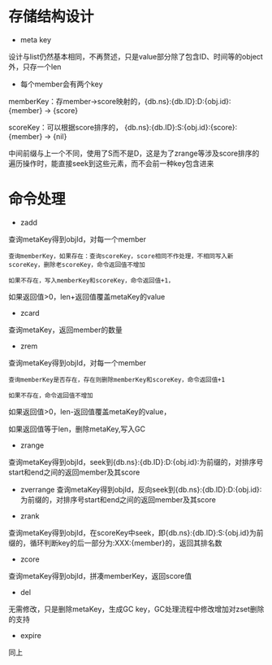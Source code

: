  # 存储结构设计
 
* meta key


设计与list仍然基本相同，不再赘述，只是value部分除了包含ID、时间等的object外，只存一个len

* 每个member会有两个key

memberKey：存member->score映射的，{db.ns}:{db.ID}:D:{obj.id}:{member}  ->  {score}

scoreKey：可以根据score排序的， {db.ns}:{db.ID}:S:{obj.id}:{score}:{member}   -> {nil}

中间前缀与上一个不同，使用了S而不是D，这是为了zrange等涉及score排序的遍历操作时，能直接seek到这些元素，而不会前一种key包含进来

# 命令处理
 
	
* zadd

查询metaKey得到objId，对每一个member

    查询memberKey，如果存在：查询scoreKey，score相同不作处理，不相同写入新scoreKey，删除老scoreKey，命令返回值不增加

    如果不存在，写入memberKey和scoreKey，命令返回值+1，

如果返回值>0，len+返回值覆盖metaKey的value

* zcard

查询metaKey，返回member的数量
	
* zrem

查询metaKey得到objId，对每一个member
    
    查询memberKey是否存在，存在则删除memberKey和scoreKey，命令返回值+1

    如果不存在，命令返回值不增加

如果返回值>0，len-返回值覆盖metaKey的value，

如果返回值等于len，删除metaKey,写入GC
	
* zrange

查询metaKey得到objId，seek到{db.ns}:{db.ID}:D:{obj.id}:为前缀的，对排序号start和end之间的返回member及其score

* zverrange
查询metaKey得到objId，反向seek到{db.ns}:{db.ID}:D:{obj.id}:为前缀的，对排序号start和end之间的返回member及其score
	
* zrank

查询metaKey得到objId，在scoreKey中seek，即{db.ns}:{db.ID}:S:{obj.id}为前缀的，循环判断key的后一部分为:XXX:{member}的，返回其排名数
	
* zcore

查询metaKey得到objId，拼凑memberKey，返回score值
	
* del

无需修改，只是删除metaKey，生成GC key，GC处理流程中修改增加对zset删除的支持
	
* expire

同上

